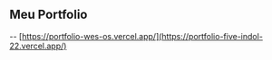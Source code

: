 ## Meu Portfolio
-- [https://portfolio-wes-os.vercel.app/](https://portfolio-five-indol-22.vercel.app/)
